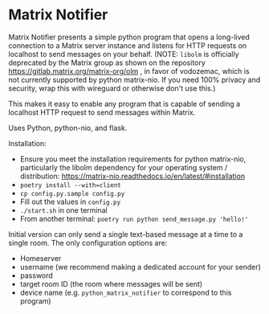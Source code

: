 
# Matrix Notifier

Matrix Notifier presents a simple python program that opens a long-lived connection to a Matrix server instance and listens for HTTP requests on localhost to send messages on your behalf. (NOTE: `libolm` is officially deprecated by the Matrix group as shown on the repository https://gitlab.matrix.org/matrix-org/olm , in favor of vodozemac, which is not currently supported by python matrix-nio. If you need 100% privacy and security, wrap this with wireguard or otherwise don't use this.)

This makes it easy to enable any program that is capable of sending a localhost HTTP request to send messages within Matrix.

Uses Python, python-nio, and flask.

Installation:
* Ensure you meet the installation requirements for python matrix-nio, particularly the libolm dependency for your operating system / distribution: https://matrix-nio.readthedocs.io/en/latest/#installation
* `poetry install --with=client`
* `cp config.py.sample config.py`
* Fill out the values in `config.py`
* `./start.sh` in one terminal
* From another terminal: `poetry run python send_message.py 'hello!'`

Initial version can only send a single text-based message at a time to a single room. The only configuration options are:
* Homeserver
* username (we recommend making a dedicated account for your sender)
* password
* target room ID (the room where messages will be sent)
* device name (e.g. `python_matrix_notifier` to correspond to this program)
